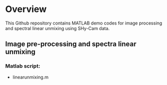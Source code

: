 # Overview 
This Github repository contains MATLAB demo codes for image processing and spectral linear unmixing
using SHy-Cam data.

## Image pre-processing and spectra linear unmixing
### Matlab script:
* linearunmixing.m
 